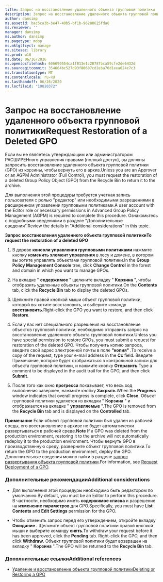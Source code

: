 ```yaml
---
title: Запрос на восстановление удаленного объекта групповой политики
description: Запрос на восстановление удаленного объекта групповой политики
author: dansimp
ms.assetid: bac5ca3b-be47-49b5-bf1b-96280625fda8
ms.reviewer: ''
manager: dansimp
ms.author: dansimp
ms.pagetype: mdop
ms.mktglfcycl: manage
ms.sitesec: library
ms.prod: w10
ms.date: 06/16/2016
ms.openlocfilehash: 606690554ca1f813e1c20787bca59cfe2de6432d
ms.sourcegitcommit: 354664bc527d93f80687cd2eba70d1eea024c7c3
ms.translationtype: MT
ms.contentlocale: ru-RU
ms.lasthandoff: 06/26/2020
ms.locfileid: "10820372"
---
```

# <span data-ttu-id="e5131-103">Запрос на восстановление удаленного объекта групповой политики</span><span class="sxs-lookup"><span data-stu-id="e5131-103">Request Restoration of a Deleted GPO</span></span>


<span data-ttu-id="e5131-104">Если вы не являетесь утверждающим или администратором РАСШИРЕНного управления правами (полный доступ), вы должны запросить восстановление удаленного объекта групповой политики (GPO) из корзины, чтобы вернуть его в архив.</span><span class="sxs-lookup"><span data-stu-id="e5131-104">Unless you are an Approver or an AGPM Administrator (Full Control), you must request the restoration of a deleted Group Policy Object (GPO) from the Recycle Bin to return it to the archive.</span></span>

<span data-ttu-id="e5131-105">Для выполнения этой процедуры требуется учетная запись пользователя с ролью "редактор" или необходимыми разрешениями в расширенном управлении групповыми политиками.</span><span class="sxs-lookup"><span data-stu-id="e5131-105">A user account with the Editor role or necessary permissions in Advanced Group Policy Management (AGPM) is required to complete this procedure.</span></span> <span data-ttu-id="e5131-106">Ознакомьтесь с подробными сведениями в разделе "Дополнительные сведения".</span><span class="sxs-lookup"><span data-stu-id="e5131-106">Review the details in "Additional considerations" in this topic.</span></span>

**<span data-ttu-id="e5131-107">Запрос восстановления удаленного объекта групповой политики</span><span class="sxs-lookup"><span data-stu-id="e5131-107">To request the restoration of a deleted GPO</span></span>**

1.  <span data-ttu-id="e5131-108">В дереве **консоли управления групповыми политиками** нажмите кнопку **изменить элемент управления** в лесу и домене, в котором вы хотите управлять объектами групповой политики.</span><span class="sxs-lookup"><span data-stu-id="e5131-108">In the **Group Policy Management Console** tree, click **Change Control** in the forest and domain in which you want to manage GPOs.</span></span>

2.  <span data-ttu-id="e5131-109">На вкладке " **содержимое** " щелкните вкладку " **Корзина** ", чтобы отобразить удаленные объекты групповой политики.</span><span class="sxs-lookup"><span data-stu-id="e5131-109">On the **Contents** tab, click the **Recycle Bin** tab to display the deleted GPOs.</span></span>

3.  <span data-ttu-id="e5131-110">Щелкните правой кнопкой мыши объект групповой политики, который вы хотите восстановить, и выберите команду **восстановить**.</span><span class="sxs-lookup"><span data-stu-id="e5131-110">Right-click the GPO you want to restore, and then click **Restore**.</span></span>

4.  <span data-ttu-id="e5131-111">Если у вас нет специального разрешения на восстановление объектов групповой политики, необходимо отправить запрос на восстановление удаленного объекта групповой политики.</span><span class="sxs-lookup"><span data-stu-id="e5131-111">Unless you have special permission to restore GPOs, you must submit a request for restoration of the deleted GPO.</span></span> <span data-ttu-id="e5131-112">Чтобы получить копию запроса, введите свой адрес электронной почты в поле **"копия"** .</span><span class="sxs-lookup"><span data-stu-id="e5131-112">To receive a copy of the request, type your e-mail address in the **Cc** field.</span></span> <span data-ttu-id="e5131-113">Введите Примечание, которое будет отображаться в контрольной записи для объекта групповой политики, и нажмите кнопку **Отправить**.</span><span class="sxs-lookup"><span data-stu-id="e5131-113">Type a comment to be displayed in the audit trail for the GPO, and then click **Submit**.</span></span>

5.  <span data-ttu-id="e5131-114">После того как окно **прогресса** показывает, что весь ход выполнения завершен, нажмите кнопку **Закрыть**.</span><span class="sxs-lookup"><span data-stu-id="e5131-114">When the **Progress** window indicates that overall progress is complete, click **Close**.</span></span> <span data-ttu-id="e5131-115">Объект групповой политики удаляется из вкладки " **Корзина** " и отображается на вкладке " **управляемые** ".</span><span class="sxs-lookup"><span data-stu-id="e5131-115">The GPO is removed from the **Recycle Bin** tab and is displayed on the **Controlled** tab.</span></span>

<span data-ttu-id="e5131-116">**Примечание**  Если объект групповой политики был удален из рабочей среды, его восстановление в архиве не будет автоматически развертываться в рабочей среде.</span><span class="sxs-lookup"><span data-stu-id="e5131-116">**Note** If a GPO was deleted from the production environment, restoring it to the archive will not automatically redeploy it to the production environment.</span></span> <span data-ttu-id="e5131-117">Чтобы вернуть GPO в производственную среду, разверните объект групповой политики.</span><span class="sxs-lookup"><span data-stu-id="e5131-117">To return the GPO to the production environment, deploy the GPO.</span></span> <span data-ttu-id="e5131-118">Дополнительные сведения можно найти в разделе [запрос развертывания объекта групповой политики](request-deployment-of-a-gpo-agpm40.md).</span><span class="sxs-lookup"><span data-stu-id="e5131-118">For information, see [Request Deployment of a GPO](request-deployment-of-a-gpo-agpm40.md).</span></span>

 

### <span data-ttu-id="e5131-119">Дополнительные рекомендации</span><span class="sxs-lookup"><span data-stu-id="e5131-119">Additional considerations</span></span>

-   <span data-ttu-id="e5131-120">Для выполнения этой процедуры необходимо быть редактором по умолчанию.</span><span class="sxs-lookup"><span data-stu-id="e5131-120">By default, you must be an Editor to perform this procedure.</span></span> <span data-ttu-id="e5131-121">В частности, необходимо иметь **содержимое списка** и разрешение на **изменение параметров** для GPO.</span><span class="sxs-lookup"><span data-stu-id="e5131-121">Specifically, you must have **List Contents** and **Edit Settings** permission for the GPO.</span></span>

-   <span data-ttu-id="e5131-122">Чтобы отменить запрос перед его утверждением, откройте вкладку **Ожидание** . Щелкните объект групповой политики правой кнопкой мыши и выберите команду **снять**.</span><span class="sxs-lookup"><span data-stu-id="e5131-122">To withdraw your request before it has been approved, click the **Pending** tab. Right-click the GPO, and then click **Withdraw**.</span></span> <span data-ttu-id="e5131-123">Объект групповой политики будет возвращен на вкладку " **Корзина** ".</span><span class="sxs-lookup"><span data-stu-id="e5131-123">The GPO will be returned to the **Recycle Bin** tab.</span></span>

### <span data-ttu-id="e5131-124">Дополнительные ссылки</span><span class="sxs-lookup"><span data-stu-id="e5131-124">Additional references</span></span>

-   [<span data-ttu-id="e5131-125">Удаление и восстановление объекта групповой политики</span><span class="sxs-lookup"><span data-stu-id="e5131-125">Deleting or Restoring a GPO</span></span>](deleting-or-restoring-a-gpo-agpm40.md)

 

 





